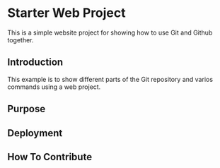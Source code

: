 # Starter Web Project

This is a simple website project for showing how to use Git and Github together.

## Introduction

This example is to show different parts of the Git repository and varios commands using a web project.

## Purpose

## Deployment

## How To Contribute